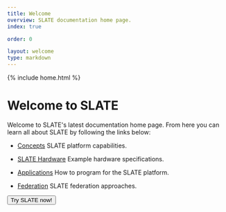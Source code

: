 ```yaml
---
title: Welcome
overview: SLATE documentation home page.
index: true

order: 0

layout: welcome
type: markdown
---
```

{% include home.html %}

# Welcome to SLATE 

Welcome to SLATE's latest documentation home page. From here you can learn all about SLATE by following
the links below:

- [Concepts]({{home}}/docs/concepts/) SLATE platform capabilities.

- [SLATE Hardware]({{home}}/docs/slate-hardware/) Example hardware specifications.

- [Applications]({{home}}/docs/applications/) How to program for the SLATE platform.

- [Federation]({{home}}/docs/federation/) SLATE federation approaches.

<a href="https://sandbox.slateci.io:5000"><button class="btn btn-slate">Try SLATE now!</button></a>
